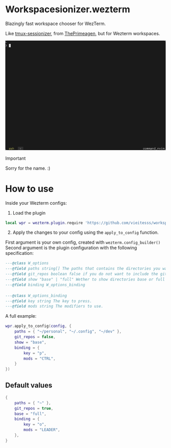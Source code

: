 # Workspacesionizer.wezterm

Blazingly fast workspace chooser for WezTerm.

Like [tmux-sessionizer](https://github.com/ThePrimeagen/.dotfiles/blob/602019e902634188ab06ea31251c01c1a43d1621/bin/.local/scripts/tmux-sessionizer#L4), from [ThePrimeagen](https://github.com/ThePrimeagen), but for Wezterm workspaces.

![demo](/assets/demo.gif)

> [!IMPORTANT]
> Sorry for the name. :)

# How to use

Inside your Wezterm configs:

1. Load the plugin

```lua
local wpr = wezterm.plugin.require 'https://github.com/vieitesss/workspacesionizer.wezterm'
```

2. Apply the changes to your config using the `apply_to_config` function.

First argument is your own config, created with `wezterm.config_builder()`
Second argument is the plugin configuration with the following specification:

```lua
---@class W_options
---@field paths string[] The paths that contains the directories you want to switch into.
---@field git_repos boolean false if you do not want to include the git repositories from your HOME dir in the directories to switch into.
---@field show "base" | "full" Wether to show directories base or full name.
---@field binding W_options_binding

---@class W_options_binding
---@field key string The key to press.
---@field mods string The modifiers to use.
```

A full example:

```lua
wpr.apply_to_config(config, {
    paths = { "~/personal", "~/.config", "~/dev" },
    git_repos = false,
    show = "base",
    binding = {
        key = "p",
        mods = "CTRL",
    }
})
```

## Default values

```lua
{
    paths = { "~" },
    git_repos = true,
    base = "full",
    binding = {
        key = "o",
        mods = "LEADER",
    },
}
```
